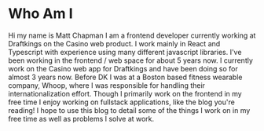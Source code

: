 # Who Am I

Hi my name is Matt Chapman I am a frontend developer currently working at Draftkings on the Casino web product. 
I work mainly in React and Typescript with experience using many different javascript libraries.
I've been working in the frontend / web space for about 5 years now. I currently work on the Casino web app 
for Draftkings and have been doing so for almost 3 years now. Before DK I was at a Boston based fitness wearable company,
Whoop, where I was responsible for handling their internationalization effort. Though I primarily work on the frontend in 
my free time I enjoy working on fullstack applications, like the blog you're reading! I hope to use this blog to detail some
of the things I work on in my free time as well as problems I solve at work. 
